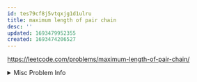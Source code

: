 ```yaml
---
id: tes79cf8j5vtqxjg1d1ulru
title: maximum length of pair chain
desc: ''
updated: 1693479952355
created: 1693474206527
---
```


https://leetcode.com/problems/maximum-length-of-pair-chain/



<details>
<summary>Misc Problem Info</summary>

`Difficulty: Medium`  
`Tags:` [[ADP related to greedy]], [[ADP related to intervals]]

</details>
